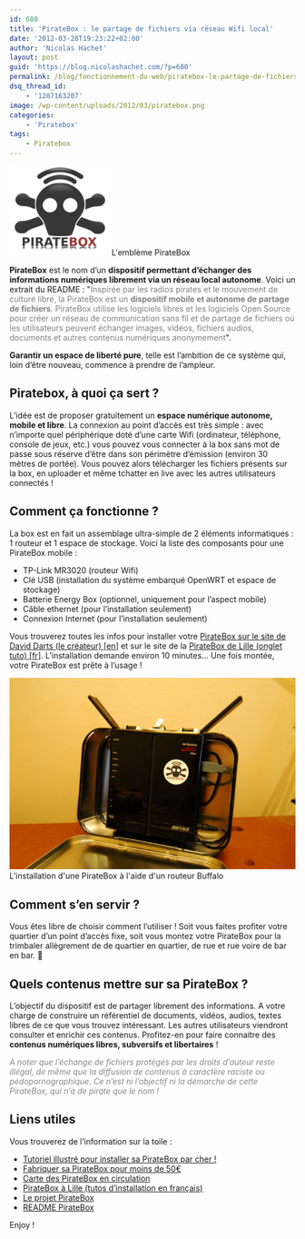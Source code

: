 ```yaml
---
id: 680
title: 'PirateBox : le partage de fichiers via réseau Wifi local'
date: '2012-03-28T19:23:22+02:00'
author: 'Nicolas Hachet'
layout: post
guid: 'https://blog.nicolashachet.com/?p=680'
permalink: /blog/fonctionnement-du-web/piratebox-le-partage-de-fichiers-via-reseau-wifi-local/
dsq_thread_id:
    - '1287163207'
image: /wp-content/uploads/2012/03/piratebox.png
categories:
    - 'Piratebox'
tags:
    - Piratebox
---
```


[![](/wp-content/uploads/2012/03/piratebox.png "piratebox")](/wp-content/uploads/2012/03/piratebox.png)L'emblème PirateBox

**PirateBox** est le nom d’un **dispositif permettant d’échanger des informations numériques librement via un réseau local autonome**. Voici un extrait du README : "<span style="color: #808080;">Inspirée par les radios pirates et le mouvement de culture libre, la PirateBox est un **dispositif mobile et autonome de partage de fichiers**. PirateBox utilise les logiciels libres et les logiciels Open Source pour créer un réseau de communication sans fil et de partage de fichiers où les utilisateurs peuvent échanger images, vidéos, fichiers audios, documents et autres contenus numériques anonymement</span>".

**Garantir un espace de liberté pure**, telle est l’ambition de ce système qui, loin d’être nouveau, commence à prendre de l’ampleur.

## Piratebox, à quoi ça sert ?

L’idée est de proposer gratuitement un **espace numérique autonome, mobile et libre**. La connexion au point d’accès est très simple : avec n’importe quel périphérique doté d’une carte Wifi (ordinateur, téléphone, console de jeux, etc.) vous pouvez vous connecter à la box sans mot de passe sous réserve d’être dans son périmètre d’émission (environ 30 mètres de portée). Vous pouvez alors télécharger les fichiers présents sur la box, en uploader et même tchatter en live avec les autres utilisateurs connectés !

## Comment ça fonctionne ?

La box est en fait un assemblage ultra-simple de 2 éléments informatiques : 1 routeur et 1 espace de stockage. Voici la liste des composants pour une PirateBox mobile :

- TP-Link MR3020 (routeur Wifi)
- Clé USB (installation du système embarqué OpenWRT et espace de stockage)
- Batterie Energy Box (optionnel, uniquement pour l’aspect mobile)
- Câble ethernet (pour l’installation seulement)
- Connexion Internet (pour l’installation seulement)

Vous trouverez toutes les infos pour installer votre [PirateBox sur le site de David Darts (le créateur) [en]](https://wiki.daviddarts.com/PirateBox_DIY) et sur le site de la [PirateBox de Lille (onglet tuto) [fr]](https://piratebox.c.la/). L’installation demande environ 10 minutes… Une fois montée, votre PirateBox est prête à l’usage !

[![](/wp-content/uploads/2012/03/piratebox_buffalo.jpg "piratebox_buffalo")](/wp-content/uploads/2012/03/piratebox_buffalo.jpg)L'installation d'une PirateBox à l'aide d'un routeur Buffalo

## Comment s’en servir ?

Vous êtes libre de choisir comment l’utiliser ! Soit vous faites profiter votre quartier d’un point d’accès fixe, soit vous montez votre PirateBox pour la trimbaler allègrement de de quartier en quartier, de rue et rue voire de bar en bar. 🙂

## Quels contenus mettre sur sa PirateBox ?

L’objectif du dispositif est de partager librement des informations. A votre charge de construire un référentiel de documents, vidéos, audios, textes libres de ce que vous trouvez intéressant. Les autres utilisateurs viendront consulter et enrichir ces contenus. Profitez-en pour faire connaitre des **contenus numériques libres, subversifs et libertaires** !

<span style="color: #888888;">*A noter que l’échange de fichiers protégés par les droits d’auteur reste illégal, de même que la diffusion de contenus à caractère raciste ou pédopornographique. Ce n’est ni l’objectif ni la démarche de cette PirateBox, qui n’a de pirate que le nom !* </span>

## Liens utiles

Vous trouverez de l’information sur la toile :

- [Tutoriel illustré pour installer sa PirateBox par cher !](https://blog.nicolashachet.com/2012/04/01/fonctionnement-du-web/tutoriel-installer-une-piratebox-en-images/)
- [Fabriquer sa PirateBox pour moins de 50€](https://wiki.daviddarts.com/PirateBox_DIY)
- [Carte des PirateBox en circulation](https://mypiratebox.com/)
- [PirateBox à Lille (tutos d’installation en français)](https://piratebox.c.la/)
- [Le projet PirateBox](https://wiki.daviddarts.com/PirateBox)
- [README PirateBox](https://pastebin.com/amsUjgWy)

Enjoy !
